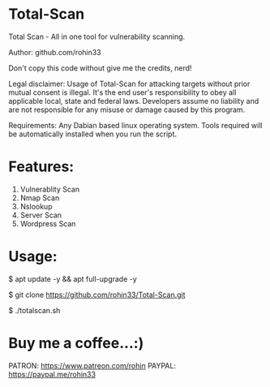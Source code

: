 # Total-Scan

Total Scan - All in one tool for vulnerability scanning.


Author: github.com/rohin33


Don't copy this code without give me the credits, nerd!


Legal disclaimer:
Usage of Total-Scan for attacking targets without prior mutual consent is illegal. It's the end user's responsibility to obey all applicable local, state and federal laws. Developers assume no liability and are not responsible for any misuse or damage caused by this program.

Requirements:
Any Dabian based linux operating system.
Tools required will be automatically installed when you run the script.

# Features:
1. Vulnerablity Scan
2. Nmap Scan
3. Nslookup
4. Server Scan
5. Wordpress Scan

# Usage: 
$ apt update -y && apt full-upgrade -y

$ git clone https://github.com/rohin33/Total-Scan.git

$ ./totalscan.sh

# Buy me a coffee...:)

PATRON: https://www.patreon.com/rohin
PAYPAL: https://paypal.me/rohin33
